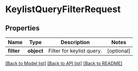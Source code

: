 # KeylistQueryFilterRequest

## Properties
Name | Type | Description | Notes
------------ | ------------- | ------------- | -------------
**filter** | **object** | Filter for keylist query. | [optional] 

[[Back to Model list]](../README.md#documentation-for-models) [[Back to API list]](../README.md#documentation-for-api-endpoints) [[Back to README]](../README.md)


